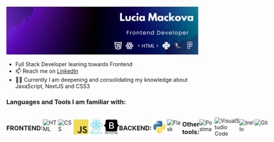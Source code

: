![Profile Banner](https://github.com/LucyMacko/LucyMacko/blob/main/LinkedIn_banner_modified.png)

- Full Stack Developer leaning towards Frontend
- 📫 Reach me on [LinkedIn](https://www.linkedin.com/in/lucia-mackova/)
- 👨‍💻 Currently I am deepening and consolidating my knowledge about JavaScript, NextJS and CSS3 

<h3 align="left">Languages and Tools I am familiar with:</h3>
<div style="display: flex; align-items: center;">
  <h3>FRONTEND:</h3>
  <img src="https://www.vectorlogo.zone/logos/w3_html5/w3_html5-icon.svg" alt="HTML" width="40" height="40" />  
  <img src="https://www.vectorlogo.zone/logos/w3_css/w3_css-official.svg" alt="CSS" width="40" height="40" />
  <img src="https://raw.githubusercontent.com/devicons/devicon/master/icons/javascript/javascript-original.svg" alt="Javascript" width="40" height="40"/>
  <img src="https://raw.githubusercontent.com/devicons/devicon/master/icons/react/react-original-wordmark.svg" alt="React" width="40" height="40"/>  
  <img src="https://raw.githubusercontent.com/devicons/devicon/master/icons/bootstrap/bootstrap-plain-wordmark.svg" alt="Bootstrap" width="40" height="40"/>
  <h3>BACKEND:</h3>
  <img src="https://raw.githubusercontent.com/devicons/devicon/master/icons/python/python-original.svg" alt="Python" width="40" height="40"/>
  <img src="https://www.vectorlogo.zone/logos/pocoo_flask/pocoo_flask-icon.svg" alt="Flask" width="40" height="40"/>
  <h3>Other tools:</h3>  
  <img src="https://www.vectorlogo.zone/logos/getpostman/getpostman-icon.svg" alt="Postman" width="40" height="40"/> 
  <img src="https://www.vectorlogo.zone/logos/visualstudio_code/visualstudio_code-ar21.svg" alt="VisualStudio Code" width="65" height="50"/>
  <img src="https://www.vectorlogo.zone/logos/trello/trello-icon.svg" alt="trello" width="40" height="40" />
  <img src="https://www.vectorlogo.zone/logos/git-scm/git-scm-icon.svg" alt="Git" width="40" height="40"/>
  <img src="https://www.vectorlogo.zone/logos/figma/figma-ar21.svg" alt="Figma" width="" height="0"
</div>
